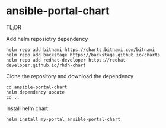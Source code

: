 # ansible-portal-chart

TL;DR

Add helm reposiotry dependency
```
helm repo add bitnami https://charts.bitnami.com/bitnami
helm repo add backstage https://backstage.github.io/charts
helm repo add redhat-developer https://redhat-developer.github.io/rhdh-chart
```

Clone the repository and download the dependency
```
cd ansible-portal-chart
helm dependency update
cd ..
```

Install helm chart
```
helm install my-portal ansible-portal-chart
```
